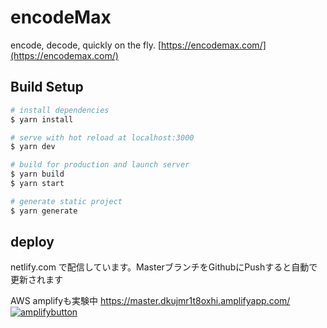 # encodeMax

encode, decode, quickly on the fly. [https://encodemax.com/](https://encodemax.com/)

## Build Setup

``` bash
# install dependencies
$ yarn install

# serve with hot reload at localhost:3000
$ yarn dev

# build for production and launch server
$ yarn build
$ yarn start

# generate static project
$ yarn generate
```

## deploy

netlify.com で配信しています。MasterブランチをGithubにPushすると自動で更新されます

AWS amplifyも実験中 https://master.dkujmr1t8oxhi.amplifyapp.com/
[![amplifybutton](https://oneclick.amplifyapp.com/button.svg)](https://console.aws.amazon.com/amplify/home#/deploy?repo=https://github.com/mogya/encodemax)
